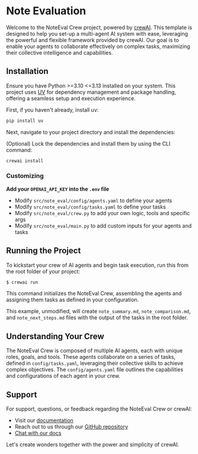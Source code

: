 # Note Evaluation

Welcome to the NoteEval Crew project, powered by [crewAI](https://crewai.com). This template is designed to help you set-up a multi-agent AI system with ease, leveraging the powerful and flexible framework provided by crewAI. Our goal is to enable your agents to collaborate effectively on complex tasks, maximizing their collective intelligence and capabilities.

## Installation

Ensure you have Python >=3.10 <=3.13 installed on your system. This project uses [UV](https://docs.astral.sh/uv/) for dependency management and package handling, offering a seamless setup and execution experience.

First, if you haven't already, install uv:

```bash
pip install uv
```

Next, navigate to your project directory and install the dependencies:

(Optional) Lock the dependencies and install them by using the CLI command:
```bash
crewai install
```

### Customizing

**Add your `OPENAI_API_KEY` into the `.env` file**

- Modify `src/note_eval/config/agents.yaml` to define your agents
- Modify `src/note_eval/config/tasks.yaml` to define your tasks
- Modify `src/note_eval/crew.py` to add your own logic, tools and specific args
- Modify `src/note_eval/main.py` to add custom inputs for your agents and tasks

## Running the Project

To kickstart your crew of AI agents and begin task execution, run this from the root folder of your project:

```bash
$ crewai run
```

This command initializes the NoteEval Crew, assembling the agents and assigning them tasks as defined in your configuration.

This example, unmodified, will create `note_summary.md`, `note_comparison.md`, and `note_next_steps.md` files with the output of the tasks in the root folder.

## Understanding Your Crew

The NoteEval Crew is composed of multiple AI agents, each with unique roles, goals, and tools. These agents collaborate on a series of tasks, defined in `config/tasks.yaml`, leveraging their collective skills to achieve complex objectives. The `config/agents.yaml` file outlines the capabilities and configurations of each agent in your crew.

## Support

For support, questions, or feedback regarding the NoteEval Crew or crewAI:
- Visit our [documentation](https://docs.crewai.com)
- Reach out to us through our [GitHub repository](https://github.com/joaomdmoura/crewai)
- [Chat with our docs](https://chatg.pt/DWjSBZn)

Let's create wonders together with the power and simplicity of crewAI.
